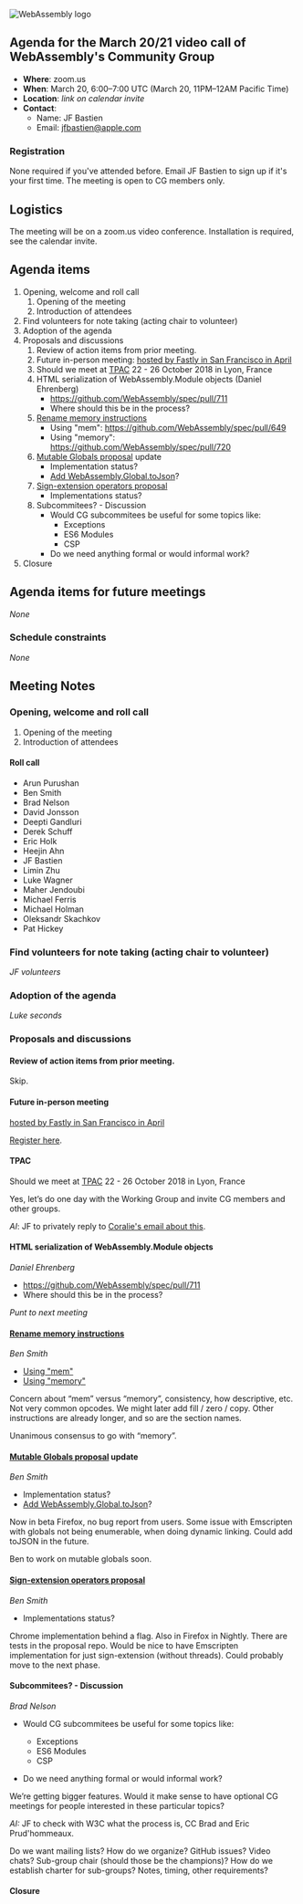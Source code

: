 ![WebAssembly logo](/images/WebAssembly.png)

## Agenda for the March 20/21 video call of WebAssembly's Community Group

- **Where**: zoom.us
- **When**: March 20, 6:00–7:00 UTC (March 20, 11PM–12AM Pacific Time)
- **Location**: *link on calendar invite*
- **Contact**:
    - Name: JF Bastien
    - Email: jfbastien@apple.com

### Registration

None required if you've attended before. Email JF Bastien to sign up if it's
your first time. The meeting is open to CG members only.

## Logistics

The meeting will be on a zoom.us video conference.
Installation is required, see the calendar invite.

## Agenda items

1. Opening, welcome and roll call
    1. Opening of the meeting
    1. Introduction of attendees
1. Find volunteers for note taking (acting chair to volunteer)
1. Adoption of the agenda
1. Proposals and discussions
    1. Review of action items from prior meeting.
    1. Future in-person meeting: [hosted by Fastly in San Francisco in April](https://github.com/WebAssembly/meetings/blob/master/wasm/2018/CG-04.md)
    1. Should we meet at [TPAC](https://www.w3.org/2018/10/TPAC/Overview.html) 22 - 26 October 2018 in Lyon, France
    1. HTML serialization of WebAssembly.Module objects (Daniel Ehrenberg)
       * https://github.com/WebAssembly/spec/pull/711
       * Where should this be in the process?
    1. [Rename memory instructions](https://github.com/WebAssembly/spec/issues/627)
       * Using "mem": https://github.com/WebAssembly/spec/pull/649
       * Using "memory": https://github.com/WebAssembly/spec/pull/720
    1. [Mutable Globals proposal](https://github.com/WebAssembly/mutable-global) update
       * Implementation status?
       * [Add WebAssembly.Global.toJson](https://github.com/WebAssembly/mutable-global/issues/1#issuecomment-363955362)?
    1. [Sign-extension operators proposal](https://github.com/WebAssembly/sign-extension-ops)
       * Implementations status?
    1. Subcommitees? - Discussion
       * Would CG subcommitees be useful for some topics like:
          * Exceptions
          * ES6 Modules
          * CSP
       * Do we need anything formal or would informal work?
1. Closure

## Agenda items for future meetings

*None*

### Schedule constraints

*None*

## Meeting Notes


### Opening, welcome and roll call

1. Opening of the meeting
1. Introduction of attendees

#### Roll call

* Arun Purushan
* Ben Smith
* Brad Nelson
* David Jonsson
* Deepti Gandluri
* Derek Schuff
* Eric Holk
* Heejin Ahn
* JF Bastien
* Limin Zhu
* Luke Wagner
* Maher Jendoubi
* Michael Ferris
* Michael Holman
* Oleksandr Skachkov
* Pat Hickey

### Find volunteers for note taking (acting chair to volunteer)

*JF volunteers*

### Adoption of the agenda

*Luke seconds*

### Proposals and discussions

#### Review of action items from prior meeting.

Skip.

#### Future in-person meeting

[hosted by Fastly in San Francisco in April](https://github.com/WebAssembly/meetings/blob/master/wasm/2018/CG-04.md)

[Register here](https://goo.gl/forms/UKV8HNnXGDbsvHmq2).

#### TPAC

Should we meet at [TPAC](https://www.w3.org/2018/10/TPAC/Overview.html) 22 - 26 October 2018 in Lyon, France

Yes, let’s do one day with the Working Group and invite CG members and other groups.

*AI*: JF to privately reply to [Coralie's email about this](https://lists.w3.org/Archives/Public/public-webassembly/2018Mar/0003.html).

#### HTML serialization of WebAssembly.Module objects

*Daniel Ehrenberg*

* https://github.com/WebAssembly/spec/pull/711
* Where should this be in the process?

*Punt to next meeting*

#### [Rename memory instructions](https://github.com/WebAssembly/spec/issues/627)

*Ben Smith*

* [Using "mem"](https://github.com/WebAssembly/spec/pull/649)
* [Using "memory"](https://github.com/WebAssembly/spec/pull/720)

Concern about “mem” versus “memory”, consistency, how descriptive, etc. Not very common opcodes. We might later add fill / zero / copy. Other instructions are already longer, and so are the section names.

Unanimous consensus to go with “memory”.

#### [Mutable Globals proposal](https://github.com/WebAssembly/mutable-global) update

*Ben Smith*

* Implementation status?
* [Add WebAssembly.Global.toJson](https://github.com/WebAssembly/mutable-global/issues/1#issuecomment-363955362)?

Now in beta Firefox, no bug report from users. Some issue with Emscripten with globals not being enumerable, when doing dynamic linking. Could add toJSON in the future.

Ben to work on mutable globals soon.

#### [Sign-extension operators proposal](https://github.com/WebAssembly/sign-extension-ops)

*Ben Smith*

* Implementations status?

Chrome implementation behind a flag. Also in Firefox in Nightly. There are tests in the proposal repo. Would be nice to have Emscripten implementation for just sign-extension (without threads). Could probably move to the next phase.

#### Subcommitees? - Discussion

*Brad Nelson*

* Would CG subcommitees be useful for some topics like:

  * Exceptions
  * ES6 Modules
  * CSP

* Do we need anything formal or would informal work?

We’re getting bigger features. Would it make sense to have optional CG meetings for people interested in these particular topics?

*AI:* JF to check with W3C what the process is, CC Brad and Eric Prud'hommeaux.

Do we want mailing lists? How do we organize? GitHub issues? Video chats? Sub-group chair (should those be the champions)? How do we establish charter for sub-groups? Notes, timing, other requirements?

#### Closure

